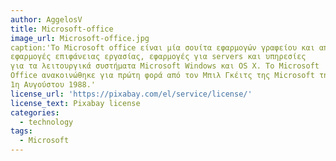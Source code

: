```yaml
---
author: AggelosV
title: Microsoft-office
image_url: Microsoft-office.jpg
caption:'Το Microsoft office είναι μία σουίτα εφαρμογών γραφείου και αποτελείται από
εφαρμογές επιφάνειας εργασίας, εφαρμογές για servers και υπηρεσίες
για τα λειτουργικά συστήματα Microsoft Windows και OS X. Το Microsoft
Office ανακοινώθηκε για πρώτη φορά από τον Μπιλ Γκέιτς της Microsoft την 
1η Αυγούστου 1988.'
license_url: 'https://pixabay.com/el/service/license/'
license_text: Pixabay license
categories:
  - technology
tags:
  - Microsoft
---
```

